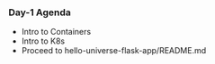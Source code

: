 ### Day-1 Agenda
* Intro to Containers
* Intro to K8s
* Proceed to hello-universe-flask-app/README.md
